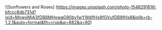![Sunflowers and Roses] (https://images.unsplash.com/photo-1548291616-bfccc8db731d?ixid=MnwxMjA3fDB8MHxwaG90by1wYWdlfHx8fGVufDB8fHx8&ixlib=rb-1.2.1&auto=format&fit=crop&w=882&q=80) 
